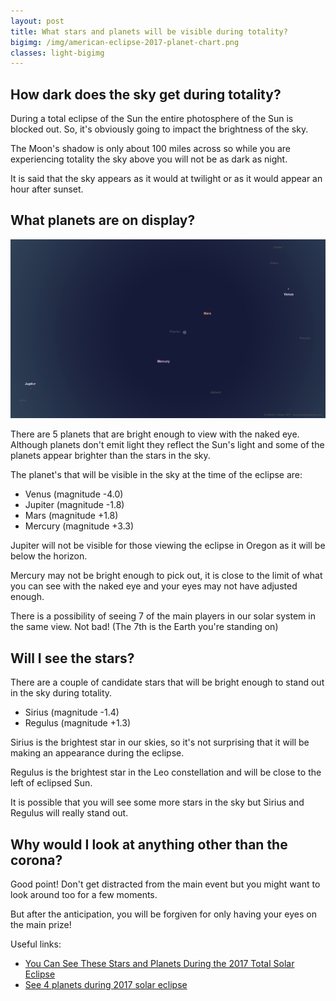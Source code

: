 ```yaml
---
layout: post
title: What stars and planets will be visible during totality?
bigimg: /img/american-eclipse-2017-planet-chart.png
classes: light-bigimg
---
```


## How dark does the sky get during totality?

During a total eclipse of the Sun the entire photosphere of the Sun is blocked out. So, it's obviously going to impact the brightness of the sky.

The Moon's shadow is only about 100 miles across so while you are experiencing totality the sky above you will not be as dark as night.

It is said that the sky appears as it would at twilight or as it would appear an hour after sunset.

## What planets are on display?

![Planets visible during totality](/img/usa-eclipse-2017-planets.png)

There are 5 planets that are bright enough to view with the naked eye. Although planets don't emit light they reflect the Sun's light and some of the planets appear brighter than the stars in the sky.

The planet's that will be visible in the sky at the time of the eclipse are:

- Venus (magnitude -4.0)
- Jupiter (magnitude -1.8)
- Mars (magnitude +1.8)
- Mercury (magnitude +3.3)

Jupiter will not be visible for those viewing the eclipse in Oregon as it will be below the horizon.

Mercury may not be bright enough to pick out, it is close to the limit of what you can see with the naked eye and your eyes may not have adjusted enough.

There is a possibility of seeing 7 of the main players in our solar system in the same view. Not bad! (The 7th is the Earth you're standing on)

## Will I see the stars?

There are a couple of candidate stars that will be bright enough to stand out in the sky during totality.

- Sirius (magnitude -1.4)
- Regulus (magnitude +1.3)

Sirius is the brightest star in our skies, so it's not surprising that it will be making an appearance during the eclipse.

Regulus is the brightest star in the Leo constellation and will be close to the left of eclipsed Sun.

It is possible that you will see some more stars in the sky but Sirius and Regulus will really stand out.

## Why would I look at anything other than the corona?

Good point! Don't get distracted from the main event but you might want to look around too for a few moments.

But after the anticipation, you will be forgiven for only having your eyes on the main prize!

Useful links:

- [You Can See These Stars and Planets During the 2017 Total Solar Eclipse](https://www.space.com/36721-stars-planets-visible-during-solar-eclipse.html)
- [See 4 planets during 2017 solar eclipse](http://earthsky.org/astronomy-essentials/august-21-2017-solar-eclipse-4-planets-bright-stars)
